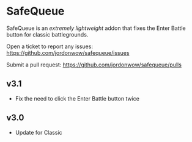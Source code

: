 # SafeQueue

SafeQueue is an _extremely lightweight_ addon that fixes the Enter Battle button for classic battlegrounds.

Open a ticket to report any issues:
https://github.com/jordonwow/safequeue/issues

Submit a pull request:
https://github.com/jordonwow/safequeue/pulls

## v3.1
* Fix the need to click the Enter Battle button twice

## v3.0
* Update for Classic
